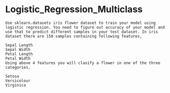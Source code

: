 # Logistic_Regression_Multiclass

    Use sklearn.datasets iris flower dataset to train your model using logistic regression. You need to figure out accuracy of your model and use that to predict different samples in your test dataset. In iris dataset there are 150 samples containing following features,

    Sepal Length
    Sepal Width
    Petal Length
    Petal Width
    Using above 4 features you will clasify a flower in one of the three categories,

    Setosa
    Versicolour
    Virginica
